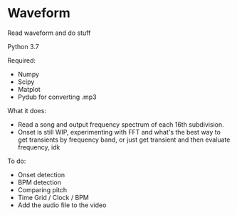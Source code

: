 # Waveform
 Read waveform and do stuff

Python 3.7

Required:
- Numpy
- Scipy
- Matplot
- Pydub for converting .mp3

What it does:
- Read a song and output frequency spectrum of each 16th subdivision.
- Onset is still WIP, experimenting with FFT and what's the best way to get transients by frequency band, or just get transient and then evaluate frequency, idk

To do:

- Onset detection
- BPM detection
- Comparing pitch
- Time Grid / Clock / BPM
- Add the audio file to the video
